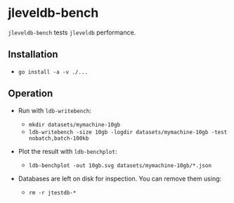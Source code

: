 # jleveldb-bench

`jleveldb-bench` tests `jleveldb` performance.

## Installation

* `go install -a -v ./...`

## Operation

* Run with `ldb-writebench`:

  * `mkdir datasets/mymachine-10gb`
  * `ldb-writebench -size 10gb -logdir datasets/mymachine-10gb -test nobatch,batch-100kb`

* Plot the result with `ldb-benchplot`:

  * `ldb-benchplot -out 10gb.svg datasets/mymachine-10gb/*.json`

* Databases are left on disk for inspection. You can remove them using:

  * `rm -r jtestdb-*`
